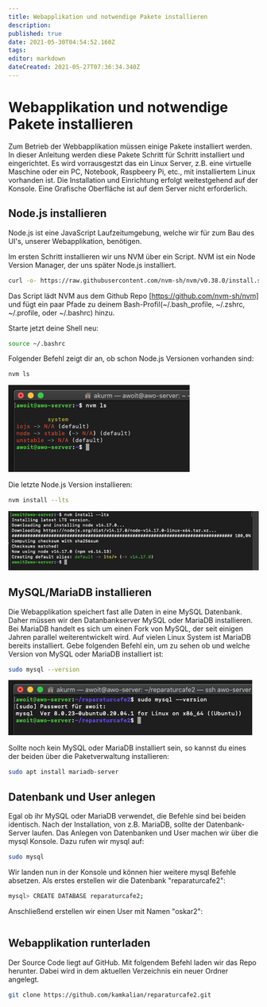 ```yaml
---
title: Webapplikation und notwendige Pakete installieren
description: 
published: true
date: 2021-05-30T04:54:52.160Z
tags: 
editor: markdown
dateCreated: 2021-05-27T07:36:34.340Z
---
```


# Webapplikation und notwendige Pakete installieren
Zum Betrieb der Webbapplikation müssen einige Pakete installiert werden.
In dieser Anleitung werden diese Pakete Schritt für Schritt installiert und eingerichtet. Es wird vorrausgestzt das ein Linux Server, z.B. eine virtuelle Maschine oder ein PC, Notebook, Raspbeery Pi, etc., mit installiertem Linux vorhanden ist.
Die Installation und Einrichtung erfolgt weitestgehend auf der Konsole. Eine Grafische Oberfläche ist auf dem Server nicht erforderlich.

## Node.js installieren
Node.js ist eine JavaScript Laufzeitumgebung, welche wir für zum Bau des UI's, unserer Webapplikation, benötigen.

Im ersten Schritt installieren wir uns NVM über ein Script. NVM ist ein Node Version Manager, der uns später Node.js installiert.
```bash
curl -o- https://raw.githubusercontent.com/nvm-sh/nvm/v0.38.0/install.sh | bash
```
Das Script lädt NVM aus dem Github Repo [https://github.com/nvm-sh/nvm] und fügt ein paar Pfade zu deinem Bash-Profil(~/.bash_profile, ~/.zshrc, ~/.profile, oder ~/.bashrc) hinzu.

Starte jetzt deine Shell neu:
```bash
source ~/.bashrc
```

Folgender Befehl zeigt dir an, ob schon Node.js Versionen vorhanden sind:
```bash
nvm ls
```
![terminal_nvm_ls.png](/terminal_nvm_ls.png)

Die letzte Node.js Version installieren:
```bash
nvm install --lts
```
![terminal_nvm_install_nodejs.png](/terminal_nvm_install_nodejs.png)

## MySQL/MariaDB installieren
Die Webapplikation speichert fast alle Daten in eine MySQL Datenbank. 
Daher müssen wir den Datanbankserver MySQL oder MariaDB installieren. Bei MariaDB handelt es sich um einen Fork von MySQL, der seit einigen Jahren parallel weiterentwickelt wird.
Auf vielen Linux System ist MariaDB bereits installiert.
Gebe folgenden Befehl ein, um zu sehen ob und welche Version von MySQL oder MariaDB installiert ist:
```bash
sudo mysql --version
```
![terminal_mysql_version.png](/terminal_mysql_version.png)

Sollte noch kein MySQL oder MariaDB installiert sein, so kannst du eines der beiden über die Paketverwaltung installieren:
```bash
sudo apt install mariadb-server
```

## Datenbank und User anlegen
Egal ob ihr MySQL oder MariaDB verwendet, die Befehle sind bei beiden identisch.
Nach der Installation, von z.B. MariaDB, sollte der Datenbank-Server laufen.
Das Anlegen von Datenbanken und User machen wir über die mysql Konsole.
Dazu rufen wir mysql auf:
```bash
sudo mysql
```
Wir landen nun in der Konsole und können hier weitere mysql Befehle absetzen.
Als erstes erstellen wir die Datenbank "reparaturcafe2":
```bash
mysql> CREATE DATABASE reparaturcafe2;
```
Anschließend erstellen wir einen User mit Namen "oskar2":
```bash

```

## Webapplikation runterladen
Der Source Code liegt auf GitHub. Mit folgendem Befehl laden wir das Repo herunter. Dabei wird in dem aktuellen Verzeichnis ein neuer Ordner angelegt.
```bash
git clone https://github.com/kamkalian/reparaturcafe2.git
```

## 